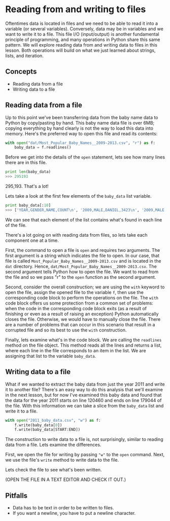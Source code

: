 Reading from and writing to files
=================================
Oftentimes data is located in files and we need to be able to read it into a variable (or several variables). Conversely, data may be in variables and we want to write it to a file. This file I/O (input/output) is another fundamental principle of programming, and many operations in Python share this same pattern. We will explore reading data from and writing data to files in this lesson. Both operations will build on what we just learned about strings, lists, and iteration.


Concepts
--------
* Reading data from a file
* Writing data to a file


Reading data from a file
------------------------
Up to this point we've been transferring data from the baby name data to Python by copy/pasting by hand. This baby name data file is over 6MB; copying everything by hand clearly is not the way to load this data into memory. Here's the preferred way to open this file and read its contents:


```python
with open("dat/Most_Popular_Baby_Names__2009-2013.csv", "r") as f:
    baby_data = f.readlines()
```

Before we get into the details of the `open` statement, lets see how many lines there are in this file.

```python
print len(baby_data)
>>> 295193
```

295,193. That's a lot!

Lets take a look at the first few elements of the `baby_data` list variable.

```python
print baby_data[:10]
>>> ['YEAR,GENDER,NAME,COUNT\n', '2009,MALE,DANIEL,3423\n', '2009,MALE,ANTHONY,3106\n', '2009,MALE,ANGEL,3058\n', '2009,MALE,JACOB,2978\n', '2009,MALE,ALEXANDER,2905\n', '2009,MALE,ETHAN,2687\n', '2009,MALE,DAVID,2648\n', '2009,MALE,ANDREW,2605\n', '2009,MALE,MATTHEW,2435\n']
```

We can see that each element of the list contains what's found in each line of the file.

There's a lot going on with reading data from files, so lets take each component one at a time.

First, the command to open a file is `open` and requires two arguments. The first argument is a string which indicates the file to open. In our case, that file is called `Most_Popular_Baby_Names__2009-2013.csv` and is located in the `dat` directory. Hence, `dat/Most_Popular_Baby_Names__2009-2013.csv`. The second argument tells Python how to open the file. We want to read from the file and so we pass "r" to the `open` function as the second argument.

Second, consider the overall construction; we are using the `with` keyword to open the file, assign the opened file to the variable `f`, then use the corresponding code block to perform the operations on the file. The `with` code block offers us some protection from a common set of problems: when the code in the corresponding code block exits (as a result of finishing or even as a result of raising an exception) Python automatically closes the file. Otherwise, we would have to manually close the file. There are a number of problems that can occur in this scenario that result in a corrupted file and so its best to use the `with` construction.

Finally, lets examine what's in the code block. We are calling the `readlines` method on the file object. This method reads all the lines and returns a list, where each line in the file corresponds to an item in the list. We are assigning that list to the variable `baby_data`.


Writing data to a file
----------------------
What if we wanted to extract the baby data from just the year 2011 and write it to another file? There's an easy way to do this analysis that we'll examine in the next lesson, but for now I've examined this baby data and found that the data for the year 2011 starts on line 120460 and ends on line 179044 of the file. With this information we can take a slice from the `baby_data` list and write it to a file.


```python
with open("2011_baby_data.csv", "w") as f:
    f.write(baby_data[0])
    f.write(baby_data[START:END])
```

The construction to write data to a file is, not surprisingly, similar to reading data from a file. Lets examine the differences.

First, we open the file for writing by passing `"w"` to the `open` command. Next, we use the file's `write` method to write data to the file.

Lets check the file to see what's been written.

(OPEN THE FILE IN A TEXT EDITOR AND CHECK IT OUT.)


Pitfalls
--------
* Data has to be text in order to be written to files.
* If you want a newline, you have to put a newline character.
